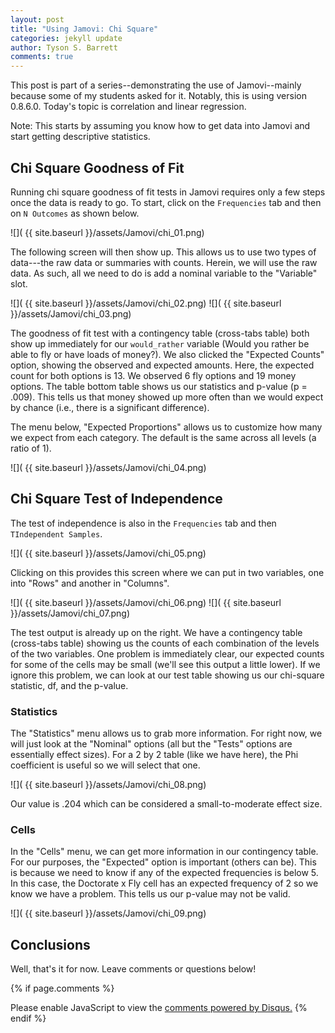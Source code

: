 ```yaml
---
layout: post
title: "Using Jamovi: Chi Square"
categories: jekyll update
author: Tyson S. Barrett
comments: true
---
```


This post is part of a series--demonstrating the use of Jamovi--mainly because some of my students asked for it. Notably, this is using version 0.8.6.0. Today's topic is correlation and linear regression.

Note: This starts by assuming you know how to get data into Jamovi and start getting descriptive statistics.

## Chi Square Goodness of Fit

Running chi square goodness of fit tests in Jamovi requires only a few steps once the data is ready to go. To start, click on the `Frequencies` tab and then on `N Outcomes` as shown below.

![]( {{ site.baseurl }}/assets/Jamovi/chi_01.png)

The following screen will then show up. This allows us to use two types of data---the raw data or summaries with counts. Herein, we will use the raw data. As such, all we need to do is add a nominal variable to the "Variable" slot.

![]( {{ site.baseurl }}/assets/Jamovi/chi_02.png)
![]( {{ site.baseurl }}/assets/Jamovi/chi_03.png)

The goodness of fit test with a contingency table (cross-tabs table) both show up immediately for our `would_rather` variable (Would you rather be able to fly or have loads of money?). We also clicked the "Expected Counts" option, showing the observed and expected amounts. Here, the expected count for both options is 13. We observed 6 fly options and 19 money options. The table bottom table shows us our statistics and p-value (p = .009). This tells us that money showed up more often than we would expect by chance (i.e., there is a significant difference).

The menu below, "Expected Proportions" allows us to customize how many we expect from each category. The default is the same across all levels (a ratio of 1).

![]( {{ site.baseurl }}/assets/Jamovi/chi_04.png)


## Chi Square Test of Independence

The test of independence is also in the `Frequencies` tab and then `TIndependent Samples`.

![]( {{ site.baseurl }}/assets/Jamovi/chi_05.png)

Clicking on this provides this screen where we can put in two variables, one into "Rows" and another in "Columns".

![]( {{ site.baseurl }}/assets/Jamovi/chi_06.png)
![]( {{ site.baseurl }}/assets/Jamovi/chi_07.png)

The test output is already up on the right. We have a contingency table (cross-tabs table) showing us the counts of each combination of the levels of the two variables. One problem is immediately clear, our expected counts for some of the cells may be small (we'll see this output a little lower). If we ignore this problem, we can look at our test table showing us our chi-square statistic, df, and the p-value.

### Statistics

The "Statistics" menu allows us to grab more information. For right now, we will just look at the "Nominal" options (all but the "Tests" options are essentially effect sizes). For a 2 by 2 table (like we have here), the Phi coefficient is useful so we will select that one.

![]( {{ site.baseurl }}/assets/Jamovi/chi_08.png)

Our value is .204 which can be considered a small-to-moderate effect size.

### Cells

In the "Cells" menu, we can get more information in our contingency table. For our purposes, the "Expected" option is important (others can be). This is because we need to know if any of the expected frequencies is below 5. In this case, the Doctorate x Fly cell has an expected frequency of 2 so we know we have a problem. This tells us our p-value may not be valid.

![]( {{ site.baseurl }}/assets/Jamovi/chi_09.png)


## Conclusions

Well, that's it for now. Leave comments or questions below!






{% if page.comments %} 
<div id="disqus_thread"></div>
<script>
    /**
     *  RECOMMENDED CONFIGURATION VARIABLES: EDIT AND UNCOMMENT THE SECTION BELOW TO INSERT DYNAMIC VALUES FROM YOUR PLATFORM OR CMS.
     *  LEARN WHY DEFINING THESE VARIABLES IS IMPORTANT: https://disqus.com/admin/universalcode/#configuration-variables
     */
    /*
    var disqus_config = function () {
        this.page.url = page.url;  // Replace PAGE_URL with your page's canonical URL variable
        this.page.identifier = page.identifer; // Replace PAGE_IDENTIFIER with your page's unique identifier variable
    };
    */
    (function() {  // DON'T EDIT BELOW THIS LINE
        var d = document, s = d.createElement('script');
        
        s.src = '//tysonstanley.disqus.com/embed.js';
        
        s.setAttribute('data-timestamp', +new Date());
        (d.head || d.body).appendChild(s);
    })();
</script>
<noscript>Please enable JavaScript to view the <a href="https://disqus.com/?ref_noscript" rel="nofollow">comments powered by Disqus.</a></noscript>
{% endif %}